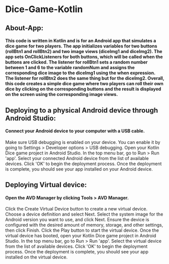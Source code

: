 # Dice-Game-Kotlin

## About-App:
#### This code is written in Kotlin and is for an Android app that simulates a dice game for two players. The app initializes variables for two buttons (rollBtn1 and rollBtn2) and two image views (diceImg1 and diceImg2). The app sets OnClickListeners for both buttons, which will be called when the buttons are clicked. The listener for rollBtn1 sets a random number between 1 and 6 to the variable randomNum and assigns the corresponding dice image to the diceImg1 using the when expression. The listener for rollBtn2 does the same thing but for the diceImg2. Overall, this code creates a simple dice game where two players can roll their own dice by clicking on the corresponding buttons and the result is displayed on the screen using the corresponding image views.

## Deploying to a physical Android device through Android Studio:
#### Connect your Android device to your computer with a USB cable.
Make sure USB debugging is enabled on your device. You can enable it by going to Settings > Developer options > USB debugging.
Open your Kotlin Dice game project in Android Studio.
In the top menu bar, go to Run > Run 'app'.
Select your connected Android device from the list of available devices.
Click 'OK' to begin the deployment process.
Once the deployment is complete, you should see your app installed on your Android device.

## Deploying Virtual device:
#### Open the AVD Manager by clicking Tools > AVD Manager.
Click the Create Virtual Device button to create a new virtual device.
Choose a device definition and select Next.
Select the system image for the Android version you want to use, and click Next.
Ensure the device is configured with the desired amount of memory, storage, and other settings, then click Finish.
Click the Play button to start the virtual device.
Once the virtual device has booted, open your Kotlin Dice game project in Android Studio.
In the top menu bar, go to Run > Run 'app'.
Select the virtual device from the list of available devices.
Click 'OK' to begin the deployment process.
Once the deployment is complete, you should see your app installed on the virtual device.
